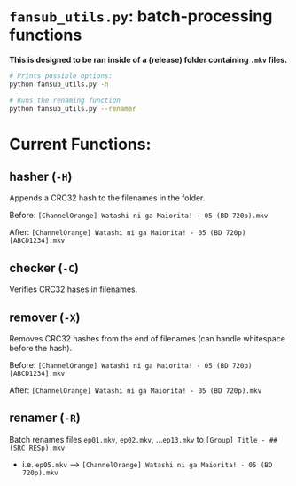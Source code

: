 # `fansub_utils.py`: batch-processing functions

**This is designed to be ran inside of a (release) folder containing `.mkv` files.**

```sh
# Prints possible options:
python fansub_utils.py -h

# Runs the renaming function
python fansub_utils.py --renamer
```

# Current Functions:

## hasher (`-H`)
Appends a CRC32 hash to the filenames in the folder.

Before: `[ChannelOrange] Watashi ni ga Maiorita! - 05 (BD 720p).mkv`

After: `[ChannelOrange] Watashi ni ga Maiorita! - 05 (BD 720p) [ABCD1234].mkv`

## checker (`-C`)
Verifies CRC32 hases in filenames.

## remover (`-X`)
Removes CRC32 hashes from the end of filenames (can handle whitespace before the hash).

Before:  `[ChannelOrange] Watashi ni ga Maiorita! - 05 (BD 720p) [ABCD1234].mkv`

After:  `[ChannelOrange] Watashi ni ga Maiorita! - 05 (BD 720p).mkv`

## renamer (`-R`)
Batch renames files `ep01.mkv`, `ep02.mkv`, ...`ep13.mkv` to `[Group] Title - ## (SRC RESp).mkv`
- i.e. `ep05.mkv` --> `[ChannelOrange] Watashi ni ga Maiorita! - 05 (BD 720p).mkv`

